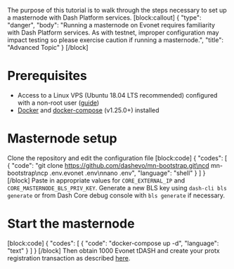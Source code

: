 The purpose of this tutorial is to walk through the steps necessary to set up a masternode with Dash Platform services.
[block:callout]
{
  "type": "danger",
  "body": "Running a masternode on Evonet requires familiarity with Dash Platform services. As with testnet, improper configuration may impact testing so please exercise caution if running a masternode.",
  "title": "Advanced Topic"
}
[/block]
# Prerequisites
- Access to a Linux VPS (Ubuntu 18.04 LTS recommended) configured with a non-root user ([guide](https://docs.dash.org/en/stable/masternodes/setup.html#set-up-your-vps))
- [Docker](https://docs.docker.com/install/linux/docker-ce/ubuntu/) and [docker-compose](https://docs.docker.com/compose/install/) (v1.25.0+) installed

# Masternode setup
Clone the repository and edit the configuration file
[block:code]
{
  "codes": [
    {
      "code": "git clone https://github.com/dashevo/mn-bootstrap.git\ncd mn-bootstrap\ncp .env.evonet .env\nnano .env",
      "language": "shell"
    }
  ]
}
[/block]
Paste in appropriate values for `CORE_EXTERNAL_IP` and `CORE_MASTERNODE_BLS_PRIV_KEY`. Generate a new BLS key using `dash-cli bls generate` or from Dash Core debug console with `bls generate` if necessary.

# Start the masternode
[block:code]
{
  "codes": [
    {
      "code": "docker-compose up -d",
      "language": "text"
    }
  ]
}
[/block]
Then obtain 1000 Evonet tDASH and create your protx registration transaction as described [here](https://docs.dash.org/en/stable/masternodes/setup.html#option-2-registering-from-dash-core-wallet).